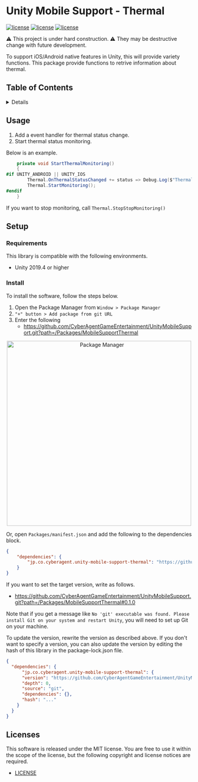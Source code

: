 # Unity Mobile Support - Thermal

[![license](https://img.shields.io/badge/license-MIT-green.svg)](LICENSE)
[![license](https://img.shields.io/badge/PR-welcome-green.svg)](https://github.com/CyberAgentGameEntertainment/UnityMobileSupport/pulls)
[![license](https://img.shields.io/badge/Unity-2019.4-green.svg)](#Requirements)


:warning: This project is under hard construction. :warning:
They may be destructive change with future development.

To support iOS/Android native features in Unity, this will provide variety functions.
This package provide functions to retrive information about thermal.

## Table of Contents

<details>
<summary>Details</summary>

- [Supported Functions](#supported-functions)
  - [Thermal](#thermal)
- [Setup](#setup)
  - [Requirements](#requirements)
  - [Install](#install)
- [Licenses](#licenses)

</details>

## Usage

1. Add a event handler for thermal status change.
2. Start thermal status monitoring.

Below is an example.

```C#
    private void StartThermalMonitoring()
    {
#if UNITY_ANDROID || UNITY_IOS
        Thermal.OnThermalStatusChanged += status => Debug.Log($"Thermal Status: {status}");
        Thermal.StartMonitoring();
#endif
    }
```

If you want to stop monitoring, call `Thermal.StopStopMonitoring()`

## Setup

### Requirements
This library is compatible with the following environments.

- Unity 2019.4 or higher

### Install

To install the software, follow the steps below.

1. Open the Package Manager from `Window > Package Manager`
2. `"+" button > Add package from git URL`
3. Enter the following
   * https://github.com/CyberAgentGameEntertainment/UnityMobileSupport.git?path=/Packages/MobileSupportThermal

<p align="center">
  <img width=500 src="https://user-images.githubusercontent.com/47441314/143533003-177a51fc-3d11-4784-b9d2-d343cc622841.png" alt="Package Manager">
</p>

Or, open `Packages/manifest.json` and add the following to the dependencies block.

```json
{
    "dependencies": {
        "jp.co.cyberagent.unity-mobile-support-thermal": "https://github.com/CyberAgentGameEntertainment/UnityMobileSupport.git?path=/Packages/MobileSupportThermal"
    }
}
```

If you want to set the target version, write as follows.

- https://github.com/CyberAgentGameEntertainment/UnityMobileSupport.git?path=/Packages/MobileSupportThermal#0.1.0

Note that if you get a message like `No 'git' executable was found. Please install Git on your system and restart Unity`, you will need to set up Git on your machine.

To update the version, rewrite the version as described above.
If you don't want to specify a version, you can also update the version by editing the hash of this library in the package-lock.json file.

```json
{
  "dependencies": {
      "jp.co.cyberagent.unity-mobile-support-thermal": {
      "version": "https://github.com/CyberAgentGameEntertainment/UnityMobileSupport.git?path=/Packages/MobileSupportThermal",
      "depth": 0,
      "source": "git",
      "dependencies": {},
      "hash": "..."
    }
  }
}
```

## Licenses
This software is released under the MIT license.
You are free to use it within the scope of the license, but the following copyright and license notices are required.

* [LICENSE](LICENSE)

